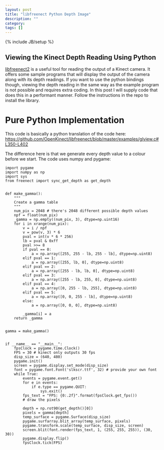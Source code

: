 ```yaml
---
layout: post
title: "libfreenect Python Depth Image"
description: ""
category: 
tags: []
---
```

{% include JB/setup %}

## Viewing the Kinect Depth Reading Using Python

[libfreenect2](https://github.com/OpenKinect/libfreenect) is a useful tool for reading the output of a Kinect camera. It offers some sample programs that 
will display the output of the camera along with its depth readings. If you want to use the python bindings though, viewing the depth reading in the same
way as the example program is not possible and requires extra coding. In this post I will supply code that does this in a performant manner. Follow the 
instructions in the repo to install the library.

# Pure Python Implementation

This code is basically a python translation of the code here: https://github.com/OpenKinect/libfreenect/blob/master/examples/glview.c#L350-L402

The difference here is that we generate every depth value to a colour before we start. The code uses numpy and pygame:

```
import pygame
import numpy as np
import sys
from freenect import sync_get_depth as get_depth


def make_gamma():
    """
    Create a gamma table
    """
    num_pix = 2048 # there's 2048 different possible depth values
    npf = float(num_pix)
    _gamma = np.empty((num_pix, 3), dtype=np.uint16)
    for i in xrange(num_pix):
        v = i / npf
        v = pow(v, 3) * 6
        pval = int(v * 6 * 256)
        lb = pval & 0xff
        pval >>= 8
        if pval == 0:
            a = np.array([255, 255 - lb, 255 - lb], dtype=np.uint8)
        elif pval == 1:
            a = np.array([255, lb, 0], dtype=np.uint8)
        elif pval == 2:
            a = np.array([255 - lb, lb, 0], dtype=np.uint8)
        elif pval == 3:
            a = np.array([255 - lb, 255, 0], dtype=np.uint8)
        elif pval == 4:
            a = np.array([0, 255 - lb, 255], dtype=np.uint8)
        elif pval == 5:
            a = np.array([0, 0, 255 - lb], dtype=np.uint8)
        else:
            a = np.array([0, 0, 0], dtype=np.uint8)

        _gamma[i] = a
    return _gamma


gamma = make_gamma()


if __name__ == "__main__":
    fpsClock = pygame.time.Clock()
    FPS = 30 # kinect only outputs 30 fps
    disp_size = (640, 480)
    pygame.init()
    screen = pygame.display.set_mode(disp_size)
    font = pygame.font.Font('slkscr.ttf', 32) # provide your own font 
    while True:
        events = pygame.event.get()
        for e in events:
            if e.type == pygame.QUIT:
                sys.exit()
        fps_text = "FPS: {0:.2f}".format(fpsClock.get_fps())
        # draw the pixels

        depth = np.rot90(get_depth()[0])
        pixels = gamma[depth]
        temp_surface = pygame.Surface(disp_size)
        pygame.surfarray.blit_array(temp_surface, pixels)
        pygame.transform.scale(temp_surface, disp_size, screen)
        screen.blit(font.render(fps_text, 1, (255, 255, 255)), (30, 30))
        pygame.display.flip()
        fpsClock.tick(FPS)
```
